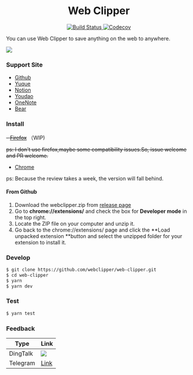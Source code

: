 <h1 align="center">Web Clipper</h1>
<p align="center">
    <a href="https://travis-ci.org/webclipper/web-clipper">
      <img src="https://img.shields.io/travis/webclipper/web-clipper/master.svg?style=flat-square" alt="Build Status">
    </a>
    <a href="https://codecov.io/gh/webclipper/web-clipper">
      <img src="https://img.shields.io/codecov/c/github/webclipper/web-clipper/master.svg?style=flat-square" alt="Codecov">
    </a>
</p>

You can use Web Clipper to save anything on the web to anywhere.

<img src="https://clipper.website/static/image/screenshot.png">

### Support Site

- [Github](https://github.com)
- [Yuque](https://www.yuque.com)
- [Notion](https://www.notion.so/)
- [Youdao](https://note.youdao.com/)
- [OneNote](https://www.onenote.com/)
- [Bear](https://bear.app)

### Install

~~- [Firefox](https://addons.mozilla.org/zh-CN/firefox/addon/web-clipper-by-diamondyuan/)~~ （WIP)

~~ps: I don't use firefox,maybe some compatibility issues.So, issue welcome and PR welcome.~~

- [Chrome](https://chrome.google.com/webstore/detail/web-clipper/mhfbofiokmppgdliakminbgdgcmbhbac)

ps: Because the review takes a week, the version will fall behind.

#### From Github

1. Download the webclipper.zip from [release page](https://github.com/webclipper/web-clipper/releases)
2. Go to **chrome://extensions/** and check the box for **Developer mode** in the top right.
3. Locate the ZIP file on your computer and unzip it.
4. Go back to the chrome://extensions/ page and click the **Load unpacked extension **button and select the unzipped folder for your extension to install it.

### Develop

```bash
$ git clone https://github.com/webclipper/web-clipper.git
$ cd web-clipper
$ yarn
$ yarn dev
```

### Test

```bash
$ yarn test
```

### Feedback

| Type     | Link                                                                               |
| -------- | ---------------------------------------------------------------------------------- |
| DingTalk | ![](https://raw.githubusercontent.com/webclipper/web-clipper/master/DingTalk.jpeg) |
| Telegram | [Link](https://t.me/joinchat/HoVttRRUIA6aXASixzoqAw)                               |




